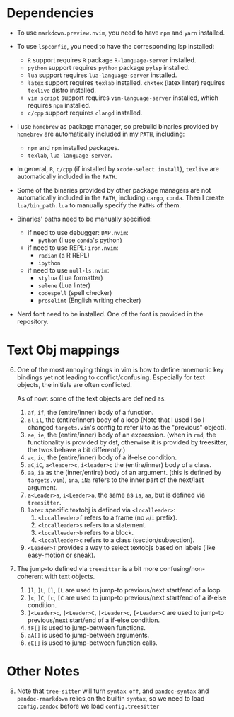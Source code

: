 # Dependencies

* To use `markdown.preview.nvim`, you need to have `npm` and `yarn` installed.

* To use `lspconfig`, you need to have the corresponding lsp installed:
    * `R` support requires `R` package `R-language-server` installed.
    * `python` support requires `python` package `pylsp` installed.
    * `lua` support requires `lua-language-server` installed.
    * `latex` support requires `texlab` installed.
`chktex` (latex linter) requires `texlive` distro installed.
    * `vim script` support requires `vim-language-server` installed, which requires `npm` installed.
    * `c/cpp` support requires `clangd` installed.

* I use `homebrew` as package manager, so prebuild binaries provided by `homebrew`
    are automatically included in my `PATH`,
    including:
    * `npm` and `npm` installed packages.
    * `texlab`, `lua-language-server`.

* In general, `R`, `c/cpp` (if installed by `xcode-select install`), `texlive` are automatically included in the `PATH`.

* Some of the binaries provided by other package managers
are not automatically included in the `PATH`,
including `cargo`, `conda`.
    Then I create `lua/bin_path.lua` to manually specify
    the `PATHs` of them.

* Binaries' paths need to be manually specified:
    * if need to use debugger: `DAP.nvim`:
        * `python` (I use `conda`'s python)
    * if need to use REPL: `iron.nvim`:
        * `radian` (a R REPL)
        * `ipython`
    * if need to use `null-ls.nvim`:
        * `stylua` (Lua formatter)
        * `selene` (Lua linter)
        * `codespell` (spell checker)
        * `proselint` (English writing checker)

* Nerd font need to be installed. One of the font is provided in the repository.

# Text Obj mappings

6. One of the most annoying things in vim is how to define mnemonic key bindings
yet not leading to conflict/confusing. Especially for text objects,
the initials are often conflicted.

    As of now: some of the text objects are defined as:


    1. `af`, `if`, the (entire/inner) body of a function.
    3. `al`,`il`, the (entire/inner) body of a loop
        (Note that I used l so I changed `targets.vim`'s config
        to refer `N` to as the "previous" object).
    4. `ae`, `ie`, the (entire/inner) body of an expression.
        (when in `rmd`, the functionality is provided by dsf,
        otherwise it is provided by treesitter,
        the twos behave a bit differently.)
    5. `ac`, `ic`, the (entire/inner) body of a if-else condition.
    6. `aC`,`iC`, `a<leader>c`, `i<leader>c` the (entire/inner) body of a class.
    7. `aa`, `ia` as the (inner/entire) body of an argument.
        (this is defined by `targets.vim`),
        `ina`, `iNa` refers to the inner part of the next/last argument.
    8. `a<Leader>a`, `i<Leader>a`, the same as `ia`, `aa`, but is defined via `treesitter`.
    9. `latex` specific textobj is defined via `<localleader>`:
        1. `<localleader>f` refers to a frame (no `a`/`i` prefix).
        2. `<localleader>s` refers to a statement.
        3. `<localleader>b` refers to a block.
        3. `<localleader>c` refers to a class (section/subsection).
    10. `<Leader>T` provides a way to select textobjs
    based on labels (like easy-motion or sneak).

7. The jump-to defined via `treesitter` is a bit more
   confusing/non-coherent with text objects.

    1. `]l`, `]L`, `[l`, `[L` are used to jump-to previous/next start/end of a loop.
    2. `]c`, `]C`, `[c`, `[C` are used to jump-to previous/next start/end of a if-else condition.
    3. `]<Leader>c`, `]<Leader>C`, `[<Leader>c`, `[<Leader>C` are used to jump-to previous/next start/end of a if-else condition.
    4. `fF[]` is used to jump-between functions.
    5. `aA[]` is used to jump-between arguments.
    6. `eE[]` is used to jump-between function calls.

# Other Notes

8. Note that `tree-sitter` will turn `syntax off`, and `pandoc-syntax` and `pandoc-rmarkdown`
relies on the builtin `syntax`, so we need to load `config.pandoc` before we load `config.treesitter`

